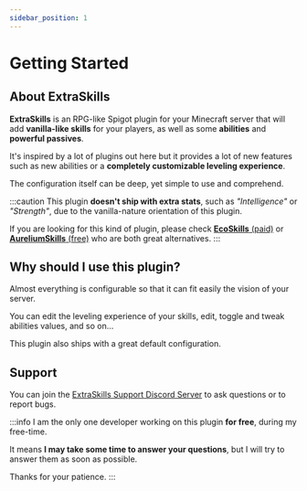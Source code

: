 ```yaml
---
sidebar_position: 1
---
```


# Getting Started

## About ExtraSkills

**ExtraSkills** is an RPG-like Spigot plugin for your Minecraft server that will add **vanilla-like skills** for your players, as well as some **abilities** and **powerful passives**.

It's inspired by a lot of plugins out here but it provides a lot of new features such as new abilities or a **completely customizable leveling experience**.

The configuration itself can be deep, yet simple to use and comprehend.

:::caution
This plugin **doesn't ship with extra stats**, such as _"Intelligence"_ or _"Strength"_, due to the vanilla-nature orientation of this plugin.

If you are looking for this kind of plugin, please check [**EcoSkills** (paid)](https://plugins.auxilor.io/ecoskills) or [**AureliumSkills** (free)](https://wiki.aurelium.dev/skills/) who are both great alternatives.
:::

## Why should I use this plugin?

Almost everything is configurable so that it can fit easily the vision of your server.

You can edit the leveling experience of your skills, edit, toggle and tweak abilities values, and so on...

This plugin also ships with a great default configuration.

## Support

You can join the [ExtraSkills Support Discord Server](https://discord.gg/4xYZQ9b3ar) to ask questions or to report bugs.

:::info
I am the only one developer working on this plugin **for free**, during my free-time.

It means **I may take some time to answer your questions**, but I will try to answer them as soon as possible.

Thanks for your patience.
:::
